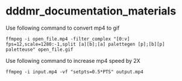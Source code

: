 # dddmr_documentation_materials
Use following command to convert mp4 to gif
```
ffmpeg -i open_file.mp4 -filter_complex "[0:v] fps=12,scale=1280:-1,split [a][b];[a] palettegen [p];[b][p] paletteuse" open_file.gif
```
Use following command to increase mp4 speed by 2X
```
ffmpeg -i input.mp4 -vf "setpts=0.5*PTS" output.mp4
```
